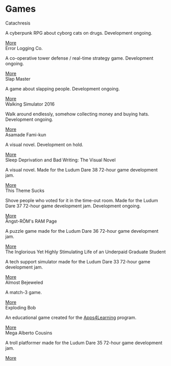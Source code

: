 Games
=====

<div class="row">
  <div class="col s12 m6">
    <div class="card black">
      <div class="card-content white-text">
        <span class="card-title">Catachresis</span>
        <p>
          A cyberpunk RPG about cyborg cats on drugs. Development ongoing.
        </p>
      </div>
      <div class="card-action">
        <a href="/catachresis">More</a>
      </div>
    </div>
  </div>
  <div class="col s12 m6">
    <div class="card black">
      <div class="card-content white-text">
        <span class="card-title">Error Logging Co.</span>
        <p>
          A co-operative tower defense / real-time strategy game. Development ongoing.
        </p>
      </div>
      <div class="card-action">
        <a href="/errorloggingco">More</a>
      </div>
    </div>
  </div>
</div>
<div class="row">
  <div class="col s12 m6">
    <div class="card black">
      <div class="card-content white-text">
        <span class="card-title">Slap Master</span>
        <p>
          A game about slapping people. Development ongoing.
        </p>
      </div>
      <div class="card-action">
        <a href="/slapmaster">More</a>
      </div>
    </div>
  </div>
  <div class="col s12 m6">
    <div class="card black">
      <div class="card-content white-text">
        <span class="card-title">Walking Simulator 2016</span>
        <p>
          Walk around endlessly, somehow collecting money and buying hats.
          Development ongoing.
        </p>
      </div>
      <div class="card-action">
        <a href="/walkingsim">More</a>
      </div>
    </div>
  </div>
</div>
<div class="row">
  <div class="col s12 m6">
    <div class="card black">
      <div class="card-content white-text">
        <span class="card-title">Asamade Fami-kun</span>
        <p>
          A visual novel. Development on hold.
        </p>
      </div>
      <div class="card-action">
        <a href="/fami-kun">More</a>
      </div>
    </div>
  </div>
  <div class="col s12 m6">
    <div class="card black">
      <div class="card-content white-text">
        <span class="card-title">Sleep Deprivation and Bad Writing: The Visual Novel</span>
        <p>
	  A visual novel. Made for the Ludum Dare 38 72-hour game development
          jam.
        </p>
      </div>
      <div class="card-action">
        <a href="/sdbwvn">More</a>
      </div>
    </div>
  </div>
</div>
<div class="row">
  <div class="col s12 m6">
    <div class="card black">
      <div class="card-content white-text">
        <span class="card-title">This Theme Sucks</span>
        <p>
          Shove people who voted for it in the time-out room. Made for the Ludum
          Dare 37 72-hour game development jam. Development ongoing.
        </p>
      </div>
      <div class="card-action">
        <a href="/thisthemesucks">More</a>
      </div>
    </div>
  </div>
  <div class="col s12 m6">
    <div class="card black">
      <div class="card-content white-text">
        <span class="card-title">Ångst-RÖM's RAM Page</span>
        <p>
          A puzzle game made for the Ludum Dare 36 72-hour game development jam.
        </p>
      </div>
      <div class="card-action">
        <a href="/angstromsrampage">More</a>
      </div>
    </div>
  </div>
</div>
<div class="row">
  <div class="col s12 m6">
    <div class="card black">
      <div class="card-content white-text">
        <span class="card-title">The Inglorious Yet Highly Stimulating Life of an Underpaid Graduate Student</span>
        <p>
          A tech support simulator made for the Ludum Dare 33 72-hour game
          development jam.
        </p>
      </div>
      <div class="card-action">
        <a href="/tiyhsloaugs">More</a>
      </div>
    </div>
  </div>
  <div class="col s12 m6">
    <div class="card black">
      <div class="card-content white-text">
        <span class="card-title">Almost Bejeweled</span>
        <p>
          A match-3 game.
        </p>
      </div>
      <div class="card-action">
        <a href="/almostbejeweled">More</a>
      </div>
    </div>
  </div>
</div>
<div class="row">
  <div class="col s12 m6">
    <div class="card black">
      <div class="card-content white-text">
        <span class="card-title">Exploding Bob</span>
        <p>
          An educational game created for the
          <a href="https://web.archive.org/web/20160129080846/http://www.apps4learning.ca/">Apps4Learning</a>
          program.
        </p>
      </div>
      <div class="card-action">
        <a href="/explodingbob">More</a>
      </div>
    </div>
  </div>
  <div class="col s12 m6">
    <div class="card black">
      <div class="card-content white-text">
        <span class="card-title">Mega Alberto Cousins</span>
        <p>
          A troll platformer made for the Ludum Dare 35 72-hour game
          development jam.
        </p>
      </div>
      <div class="card-action">
        <a href="/alberto">More</a>
      </div>
    </div>
  </div>
</div>

